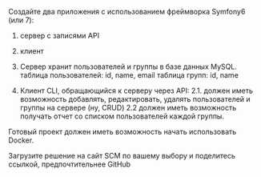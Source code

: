 Создайте два приложения с использованием фреймворка Symfony6 (или 7):
1. сервер с записями API
2. клиент

1. Сервер хранит пользователей и группы в базе данных MySQL.
   таблица пользователей: id, name, email
   таблица групп: id, name

2. Клиент CLI, обращающийся к серверу через API:
   2.1. должен иметь возможность добавлять, редактировать, удалять пользователей и группы на сервере (ну, CRUD)
   2.2 должен иметь возможность получать отчет со списком пользователей каждой группы.

Готовый проект должен иметь возможность начать использовать Docker.

Загрузите решение на сайт SCM по вашему выбору и поделитесь ссылкой, предпочтительнее GitHub